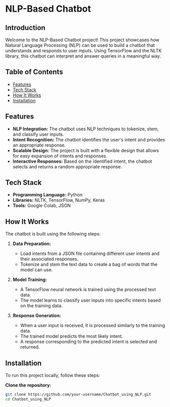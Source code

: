 # NLP-Based Chatbot

## Introduction

Welcome to the NLP-Based Chatbot project! This project showcases how Natural Language Processing (NLP) can be used to build a chatbot that understands and responds to user inputs. Using TensorFlow and the NLTK library, this chatbot can interpret and answer queries in a meaningful way.

## Table of Contents

- [Features](#features)
- [Tech Stack](#tech-stack)
- [How It Works](#how-it-works)
- [Installation](#installation)

## Features

- **NLP Integration:** The chatbot uses NLP techniques to tokenize, stem, and classify user inputs.
- **Intent Recognition:** The chatbot identifies the user's intent and provides an appropriate response.
- **Scalable Design:** The project is built with a flexible design that allows for easy expansion of intents and responses.
- **Interactive Responses:** Based on the identified intent, the chatbot selects and returns a random appropriate response.

## Tech Stack

- **Programming Language:** Python
- **Libraries:** NLTK, TensorFlow, NumPy, Keras
- **Tools:** Google Colab, JSON

## How It Works

The chatbot is built using the following steps:

1. **Data Preparation:**
   - Load intents from a JSON file containing different user intents and their associated responses.
   - Tokenize and stem the text data to create a bag of words that the model can use.

2. **Model Training:**
   - A TensorFlow neural network is trained using the processed text data.
   - The model learns to classify user inputs into specific intents based on the training data.

3. **Response Generation:**
   - When a user input is received, it is processed similarly to the training data.
   - The trained model predicts the most likely intent.
   - A response corresponding to the predicted intent is selected and returned.

## Installation

To run this project locally, follow these steps:

**Clone the repository:**
   ```bash
   git clone https://github.com/your-username/Chatbot_using_NLP.git
   cd Chatbot_using_NLP
